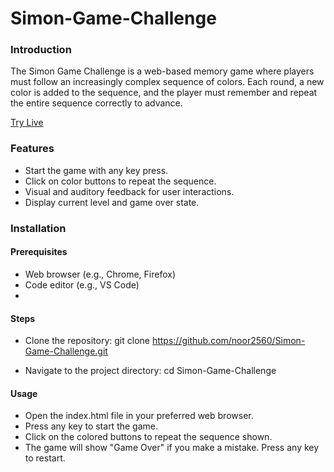 # Simon-Game-Challenge

### Introduction

The Simon Game Challenge is a web-based memory game where players must follow an increasingly complex sequence of colors. Each round, a new color is added to the sequence, and the player must remember and repeat the entire sequence correctly to advance.


[Try Live](https://noor2560.github.io/Simon-Game-Challenge/)


### Features

- Start the game with any key press.
- Click on color buttons to repeat the sequence.
- Visual and auditory feedback for user interactions.
- Display current level and game over state.

### Installation

#### Prerequisites

- Web browser (e.g., Chrome, Firefox)
- Code editor (e.g., VS Code)
- 
#### Steps

- Clone the repository:
              git clone https://github.com/noor2560/Simon-Game-Challenge.git
  
- Navigate to the project directory:
              cd Simon-Game-Challenge
  
#### Usage

- Open the index.html file in your preferred web browser.
- Press any key to start the game.
- Click on the colored buttons to repeat the sequence shown.
- The game will show "Game Over" if you make a mistake. Press any key to restart.
